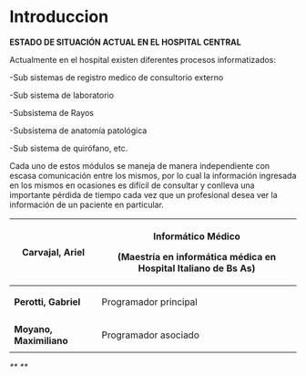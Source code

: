 # Introduccion

**ESTADO DE SITUACIÓN ACTUAL EN EL HOSPITAL CENTRAL**

Actualmente en el hospital existen diferentes procesos informatizados:

\-Sub sistemas de registro medico de consultorio externo

\-Sub sistema de laboratorio

\-Subsistema de Rayos

\-Subsistema de anatomía patológica

\-Sub sistema de quirófano, etc.

Cada uno de estos módulos se maneja de manera independiente con escasa comunicación entre los mismos, por lo cual la información ingresada en los mismos en ocasiones es difícil de consultar y conlleva una importante pérdida de tiempo cada vez que un profesional desea ver la información de un paciente en particular.

| **Carvajal, Ariel**     | <p>Informático Médico</p><p>(Maestría en informática médica en Hospital Italiano de Bs As)</p> |
| ----------------------- | ---------------------------------------------------------------------------------------------- |
| **Perotti, Gabriel**    | <p>Programador principal</p><p> </p>                                                           |
| **Moyano, Maximiliano** | <p>Programador asociado</p><p> </p>                                                            |

_** **_
